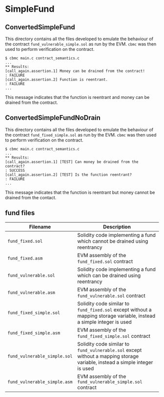# SimpleFund
## ConvertedSimpleFund
This directory contains all the files developed to emulate the behaviour of the 
contract `fund_vulnerable_simple.sol` as run by the EVM. `cbmc` was then used 
to perform verification on the contract.
```
$ cbmc main.c contract_semantics.c
...
** Results:
[call_again.assertion.1] Money can be drained from the contract!
: FAILURE
[call_again.assertion.2] Function is reentrant.
: FAILURE
...
```
This message indicates that the function is reentrant and money can be drained 
from the contract.

## ConvertedSimpleFundNoDrain
This directory contains all the files developed to emulate the behaviour of the 
contract `fund_fixed_simple.sol` as run by the EVM. `cbmc` was then used 
to perform verification on the contract.
```
$ cbmc main.c contract_semantics.c
...
** Results:
[call_again.assertion.1] [TEST] Can money be drained from the contract?
: SUCCESS
[call_again.assertion.2] [TEST] Is the function reentrant?
: FAILURE
...
```
This message indicates that the function is reentrant but money cannot be 
drained from the contact.

## fund files
| Filename                     | Description |
|------------------------------|-------------|
| `fund_fixed.sol`             | Solidity code implementing a fund which cannot be drained using reentrancy                                                |
| `fund_fixed.asm`             | EVM assembly of the `fund_fixed.sol` contract                                                                             |
| `fund_vulnerable.sol`        | Solidity code implementing a fund which can be drained using reentrancy                                                   |
| `fund_vulnerable.asm`        | EVM assembly of the `fund_vulnerable.sol` contract                                                                        |
| `fund_fixed_simple.sol`      | Solidity code similar to `fund_fixed.sol` except without a mapping storage variable, instead a simple integer is used     |
| `fund_fixed_simple.asm`      | EVM assembly of the `fund_fixed_simple.sol` contract                                                                      |
| `fund_vulnerable_simple.sol` | Solidity code similar to `fund_vulnerable.sol` except without a mapping storage variable, instead a simple integer is used|
| `fund_vulnerable_simple.asm` | EVM assembly of the `fund_vulnerable_simple.sol` contract                                                                 |

